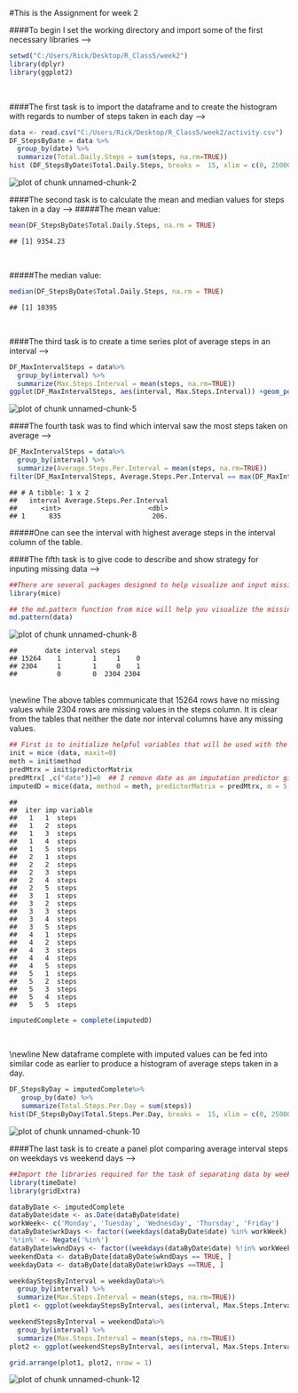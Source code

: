 <!---
title: "Week 2 Project 1"
output: html_document
--->

#This is the Assignment for week 2
<br>

####To begin I set the working directory and import some of the first necessary libraries -->

```r
setwd("C:/Users/Rick/Desktop/R_Class5/week2")
library(dplyr)
library(ggplot2)
```
<br>

####The first task is to import the dataframe and to create the histogram with regards to number of steps taken in each day  -->  

```r
data <- read.csv("C:/Users/Rick/Desktop/R_Class5/week2/activity.csv")
DF_StepsByDate = data %>%
  group_by(date) %>%
  summarize(Total.Daily.Steps = sum(steps, na.rm=TRUE))
hist (DF_StepsByDate$Total.Daily.Steps, breaks =  15, xlim = c(0, 25000), xlab = "Steps in a day", ylab = "number of days", main = "Histogram of Daily Steps") 
```

![plot of chunk unnamed-chunk-2](figure/unnamed-chunk-2-1.png)
<br>

####The second task is to calculate the mean and median values for steps taken in a day -->
#####The mean value:

```r
mean(DF_StepsByDate$Total.Daily.Steps, na.rm = TRUE)
```

```
## [1] 9354.23
```
<br>

#####The median value:

```r
median(DF_StepsByDate$Total.Daily.Steps, na.rm = TRUE)
```

```
## [1] 10395
```
<br>

####The third task is to create a time series plot of average steps in an interval -->

```r
DF_MaxIntervalSteps = data%>%
  group_by(interval) %>%
  summarize(Max.Steps.Interval = mean(steps, na.rm=TRUE))
ggplot(DF_MaxIntervalSteps, aes(interval, Max.Steps.Interval)) +geom_point()+geom_line()+xlab("Minute of the day staring from 0000")+ylab("Average number of steps taken at given minute value")
```

![plot of chunk unnamed-chunk-5](figure/unnamed-chunk-5-1.png)
<br>

####The fourth task was to find which interval saw the most steps taken on average -->

```r
DF_MaxIntervalSteps = data%>%
  group_by(interval) %>%
  summarize(Average.Steps.Per.Interval = mean(steps, na.rm=TRUE))
filter(DF_MaxIntervalSteps, Average.Steps.Per.Interval == max(DF_MaxIntervalSteps$Average.Steps.Per.Interval))
```

```
## # A tibble: 1 x 2
##   interval Average.Steps.Per.Interval
##      <int>                      <dbl>
## 1      835                       206.
```
#####One can see the interval with highest average steps in the interval column of the table.
<br>

####The fifth task is to give code to describe and show strategy for inputing missing data -->

```r
##There are several packages designed to help visualize and input missing data.  Install and load such a library.  I chose mice after exploring some common options. 
library(mice)
```


```r
## the md.pattern function from mice will help you visualize the missing values
md.pattern(data)
```

![plot of chunk unnamed-chunk-8](figure/unnamed-chunk-8-1.png)

```
##       date interval steps     
## 15264    1        1     1    0
## 2304     1        1     0    1
##          0        0  2304 2304
```
<br>
\newline The above tables communicate that 15264 rows have no missing values while 2304 rows are missing values in the steps column.  It is clear from the tables that neither the date nor interval columns have any missing values. 
<br>


```r
## First is to initialize helpful variables that will be used with the function to impute values that are random yet likely given other variables and their related factors. 
init = mice (data, maxit=0)
meth = init$method
predMtrx = init$predictorMatrix
predMtrx[ ,c("date")]=0  ## I remove date as an imputation predictor given that I am curious about steps in an interval on an average or normal day, not a specific date.
imputedD = mice(data, method = meth, predictorMatrix = predMtrx, m = 5, seed = 500)
```

```
## 
##  iter imp variable
##   1   1  steps
##   1   2  steps
##   1   3  steps
##   1   4  steps
##   1   5  steps
##   2   1  steps
##   2   2  steps
##   2   3  steps
##   2   4  steps
##   2   5  steps
##   3   1  steps
##   3   2  steps
##   3   3  steps
##   3   4  steps
##   3   5  steps
##   4   1  steps
##   4   2  steps
##   4   3  steps
##   4   4  steps
##   4   5  steps
##   5   1  steps
##   5   2  steps
##   5   3  steps
##   5   4  steps
##   5   5  steps
```

```r
imputedComplete = complete(imputedD)
```
<br>

\newline New dataframe complete with imputed values can be fed into similar code as earlier to produce a histogram of average steps taken in a day. 

```r
DF_StepsByDay = imputedComplete%>%
   group_by(date) %>%
   summarize(Total.Steps.Per.Day = sum(steps))
hist(DF_StepsByDay$Total.Steps.Per.Day, breaks =  15, xlim = c(0, 25000), xlab = "Steps in a day", ylab = "number of days", main = "Histogram of Daily Steps")
```

![plot of chunk unnamed-chunk-10](figure/unnamed-chunk-10-1.png)
<br>

####The last task is to create a panel plot comparing average interval steps on weekdays vs weekend days -->

```r
##Import the libraries required for the task of separating data by weekday and to easily organize ggplots into panels
library(timeDate)
library(gridExtra)
```


```r
dataByDate <- imputedComplete
dataByDate$date <- as.Date(dataByDate$date) 
workWeek<- c('Monday', 'Tuesday', 'Wednesday', 'Thursday', 'Friday')
dataByDate$wrkDays <- factor((weekdays(dataByDate$date) %in% workWeek), levels = c(FALSE, TRUE))
'%!in%' <- Negate('%in%')
dataByDate$wkndDays <- factor((weekdays(dataByDate$date) %!in% workWeek), levels = c(FALSE, TRUE))
weekendData <- dataByDate[dataByDate$wkndDays == TRUE, ]
weekdayData <- dataByDate[dataByDate$wrkDays ==TRUE, ]

weekdayStepsByInterval = weekdayData%>%
  group_by(interval) %>%
  summarize(Max.Steps.Interval = mean(steps, na.rm=TRUE))
plot1 <- ggplot(weekdayStepsByInterval, aes(interval, Max.Steps.Interval)) +geom_point()+geom_line()+xlab("Minute of the day staring from 0000")+ylab("Average number of steps taken at given minute value")+ ggtitle("Averages of Steps on Weekdays")+ ylim(0,250)

weekendStepsByInterval = weekendData%>%
  group_by(interval) %>%
  summarize(Max.Steps.Interval = mean(steps, na.rm=TRUE))
plot2 <- ggplot(weekendStepsByInterval, aes(interval, Max.Steps.Interval)) +geom_point()+geom_line()+xlab("Minute of the day staring from 0000")+ylab("Average number of steps taken at given minute value")+ ggtitle("Averages of Steps on Weekends")+ylim(0,250)

grid.arrange(plot1, plot2, nrow = 1)
```

![plot of chunk unnamed-chunk-12](figure/unnamed-chunk-12-1.png)

